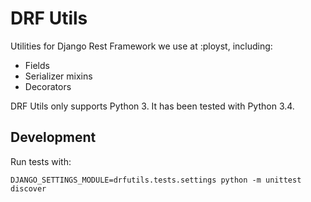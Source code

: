 # DRF Utils

Utilities for Django Rest Framework we use at :ployst, including:

- Fields
- Serializer mixins
- Decorators

DRF Utils only supports Python 3. It has been tested with Python 3.4.

## Development

Run tests with:

    DJANGO_SETTINGS_MODULE=drfutils.tests.settings python -m unittest discover
